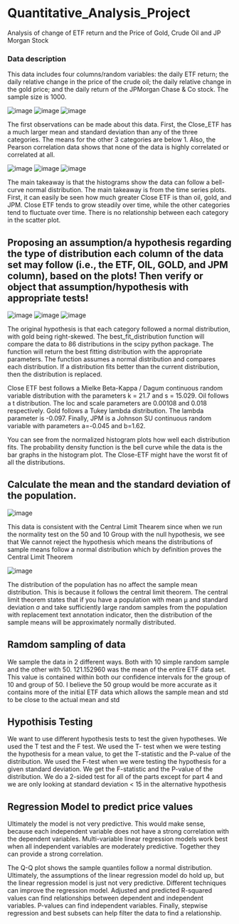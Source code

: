 # Quantitative_Analysis_Project
Analysis of change of ETF return and the Price of Gold, Crude Oil and JP Morgan Stock

### Data description 

This data includes four columns/random variables: the daily ETF return; the daily relative change in the price of the crude oil; the daily relative change in the gold price; and the daily return of the JPMorgan Chase & Co stock. The sample size is 1000. 

![image](https://user-images.githubusercontent.com/24830955/131888172-e10570ea-5cdf-4bf1-a19c-cc27906a2ab3.png)
![image](https://user-images.githubusercontent.com/24830955/131888195-be268f76-c36b-4f56-b79b-05cc2a1dac89.png)
![image](https://user-images.githubusercontent.com/24830955/131888203-231c7324-24df-4206-8872-2d49cd5b01c2.png)

The first observations can be made about this data. First, the Close_ETF has a much larger mean and standard deviation than any of the three categories. The means for the other 3 categories are below 1. Also, the Pearson correlation data shows that none of the data is highly correlated or correlated at all.

![image](https://user-images.githubusercontent.com/24830955/131888629-3ec0dd7d-d21f-4bf2-aac9-22d7327f00b6.png)
![image](https://user-images.githubusercontent.com/24830955/131888671-273a2217-82a9-4886-8ea3-373001e71bc0.png)
![image](https://user-images.githubusercontent.com/24830955/131888708-1b1b6c07-3746-46dc-9ed3-4897a6ed7477.png)

The main takeaway is that the histograms show the data can follow a bell-curve normal distribution.  The main takeaway is from the time series plots. First, it can easily be seen how much greater Close ETF is than oil, gold, and JPM. Close ETF tends to grow steadily over time, while the other categories tend to fluctuate over time. There is no relationship between each category in the scatter plot.

## Proposing an assumption/a hypothesis regarding the type of distribution each column of the data set may follow (i.e., the ETF, OIL, GOLD, and JPM column), based on the plots! Then verify or object that assumption/hypothesis with appropriate tests!

![image](https://user-images.githubusercontent.com/24830955/131889411-d613e97f-b639-42a1-a65a-614d3cd5a02d.png)
![image](https://user-images.githubusercontent.com/24830955/131889463-d4774b44-9a12-4459-ba29-072e3d5dd235.png)
![image](https://user-images.githubusercontent.com/24830955/131889542-98c4d44f-af2c-4c8f-9614-95ee7497000f.png)

The original hypothesis is that each category followed a normal distribution, with gold being right-skewed. The best_fit_distribution function will compare the data to 86 distributions in the scipy python package. The function will return the best fitting distribution with the appropriate parameters.  The function assumes a normal distribution and compares each distribution. If a distribution fits better than the current distribution, then the distribution is replaced.

Close ETF best follows a Mielke Beta-Kappa / Dagum continuous random variable distribution with the parameters k = 21.7  and s = 15.029.  Oil follows a t distribution. The loc and scale parameters are 0.00108 and 0.018 respectively. Gold follows a Tukey lambda distribution. The lambda parameter is -0.097. Finally, JPM is a Johnson SU continuous random variable with parameters a=-0.045 and b=1.62.

You can see from the normalized histogram plots how well each distribution fits.  The probability density function is the bell curve while the data is the bar graphs in the histogram plot. The Close-ETF might have the worst fit of all the distributions.

## Calculate the mean  and the standard deviation  of the population. 

![image](https://user-images.githubusercontent.com/24830955/131891129-633ac13d-0c04-4657-bf76-a4b433f844bd.png)

This data is consistent with the Central Limit Thearem since when we run the normality test on the 50 and 10 Group with the null hypothesis, we see that We cannot reject the hypothesis which means the distributions of sample means follow a normal distribution which by definition proves the Central Limit Theorem

![image](https://user-images.githubusercontent.com/24830955/131891087-718af6c4-6978-41cd-bc75-35192c8f9661.png)

The distribution of the population has no affect the sample mean distribution. This is because it follows the central limit theorem. The central limit theorem states that if you have a population with mean μ and standard deviation σ and take sufficiently large random samples from the population with replacement text annotation indicator, then the distribution of the sample means will be approximately normally distributed.

## Ramdom sampling of data

We sample the data in 2 different ways. Both with 10 simple random sample and the other with 50. 121.152960 was the mean of the entire ETF data set. This value is contained within both our confidence intervals for the group of 10 and group of 50. I believe the 50 group would be more accurate as it contains more of the initial ETF data which allows the sample mean and std to be close to the actual mean and std

## Hypothisis Testing

We want to use different hypothesis tests to test the given hypotheses. We used the T test and the F test. We used the T- test when we were testing the hypothesis for a mean value, to get the T-statistic and the P-value of the distribution. We used the F-test when we were testing the hypothesis for a given standard deviation. We get the F-statistic and the P-value of the distribution. We do a 2-sided test for all of the parts except for part 4 and we are only looking at standard deviation < 15 in the alternative hypothesis

## Regression Model to predict price values

Ultimately the model is not very predictive. This would make sense, because each independent variable does not have a strong correlation with the dependent variables.  Multi-variable linear regression models work best when all independent variables are moderately predictive. Together they can provide a strong correlation.

The Q-Q plot shows the sample quantiles follow a normal distribution.
Ultimately, the assumptions of the linear regression model do hold up, but the linear regression model is just not very predictive.
Different techniques can improve the regression model. Adjusted and predicted R-squared values can find relationships between dependent and independent variables. P-values can find independent variables. Finally, stepwise regression and best subsets can help filter the data to find a relationship.






























